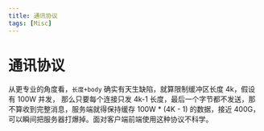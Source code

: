 ```yaml
---
title: 通讯协议
tags: [Misc]
---
```


# 通讯协议

从更专业的角度看，`长度+body` 确实有天生缺陷，就算限制缓冲区长度 4k，假设有 100W 并发， 那么只要每个连接只发 4k-1 长度，最后一个字节都不发送，那不算收到完整消息，服务端就得保持缓存 100W * (4K - 1) 的数据，接近 400G，可以瞬间把服务器打爆掉。面对客户端前端使用这种协议不科学。
